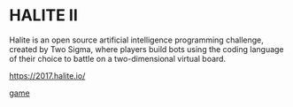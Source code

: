 # HALITE II


Halite is an open source artificial intelligence programming challenge, created by Two Sigma, where players build bots using the coding language of their choice to battle on a two-dimensional virtual board.

https://2017.halite.io/

[game](/game.png)
